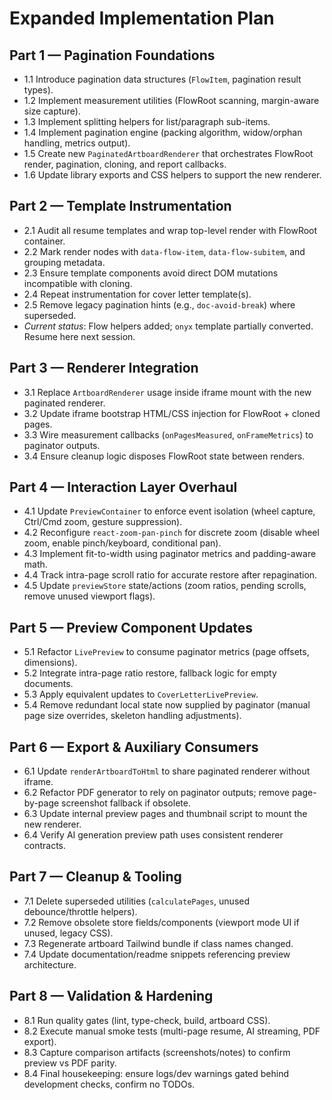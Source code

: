 # Expanded Implementation Plan

## Part 1 — Pagination Foundations
- 1.1 Introduce pagination data structures (`FlowItem`, pagination result types).
- 1.2 Implement measurement utilities (FlowRoot scanning, margin-aware size capture).
- 1.3 Implement splitting helpers for list/paragraph sub-items.
- 1.4 Implement pagination engine (packing algorithm, widow/orphan handling, metrics output).
- 1.5 Create new `PaginatedArtboardRenderer` that orchestrates FlowRoot render, pagination, cloning, and report callbacks.
- 1.6 Update library exports and CSS helpers to support the new renderer.

## Part 2 — Template Instrumentation
- 2.1 Audit all resume templates and wrap top-level render with FlowRoot container.
- 2.2 Mark render nodes with `data-flow-item`, `data-flow-subitem`, and grouping metadata.
- 2.3 Ensure template components avoid direct DOM mutations incompatible with cloning.
- 2.4 Repeat instrumentation for cover letter template(s).
- 2.5 Remove legacy pagination hints (e.g., `doc-avoid-break`) where superseded.
- _Current status_: Flow helpers added; `onyx` template partially converted. Resume here next session.

## Part 3 — Renderer Integration
- 3.1 Replace `ArtboardRenderer` usage inside iframe mount with the new paginated renderer.
- 3.2 Update iframe bootstrap HTML/CSS injection for FlowRoot + cloned pages.
- 3.3 Wire measurement callbacks (`onPagesMeasured`, `onFrameMetrics`) to paginator outputs.
- 3.4 Ensure cleanup logic disposes FlowRoot state between renders.

## Part 4 — Interaction Layer Overhaul
- 4.1 Update `PreviewContainer` to enforce event isolation (wheel capture, Ctrl/Cmd zoom, gesture suppression).
- 4.2 Reconfigure `react-zoom-pan-pinch` for discrete zoom (disable wheel zoom, enable pinch/keyboard, conditional pan).
- 4.3 Implement fit-to-width using paginator metrics and padding-aware math.
- 4.4 Track intra-page scroll ratio for accurate restore after repagination.
- 4.5 Update `previewStore` state/actions (zoom ratios, pending scrolls, remove unused viewport flags).

## Part 5 — Preview Component Updates
- 5.1 Refactor `LivePreview` to consume paginator metrics (page offsets, dimensions).
- 5.2 Integrate intra-page ratio restore, fallback logic for empty documents.
- 5.3 Apply equivalent updates to `CoverLetterLivePreview`.
- 5.4 Remove redundant local state now supplied by paginator (manual page size overrides, skeleton handling adjustments).

## Part 6 — Export & Auxiliary Consumers
- 6.1 Update `renderArtboardToHtml` to share paginated renderer without iframe.
- 6.2 Refactor PDF generator to rely on paginator outputs; remove page-by-page screenshot fallback if obsolete.
- 6.3 Update internal preview pages and thumbnail script to mount the new renderer.
- 6.4 Verify AI generation preview path uses consistent renderer contracts.

## Part 7 — Cleanup & Tooling
- 7.1 Delete superseded utilities (`calculatePages`, unused debounce/throttle helpers).
- 7.2 Remove obsolete store fields/components (viewport mode UI if unused, legacy CSS).
- 7.3 Regenerate artboard Tailwind bundle if class names changed.
- 7.4 Update documentation/readme snippets referencing preview architecture.

## Part 8 — Validation & Hardening
- 8.1 Run quality gates (lint, type-check, build, artboard CSS).
- 8.2 Execute manual smoke tests (multi-page resume, AI streaming, PDF export).
- 8.3 Capture comparison artifacts (screenshots/notes) to confirm preview vs PDF parity.
- 8.4 Final housekeeping: ensure logs/dev warnings gated behind development checks, confirm no TODOs.
